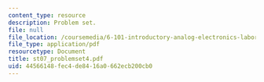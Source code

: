 ```yaml
---
content_type: resource
description: Problem set.
file: null
file_location: /coursemedia/6-101-introductory-analog-electronics-laboratory-spring-2007/44566148fec4de8416a0662ecb200cb0_st07_problemset4.pdf
file_type: application/pdf
resourcetype: Document
title: st07_problemset4.pdf
uid: 44566148-fec4-de84-16a0-662ecb200cb0
---
```

